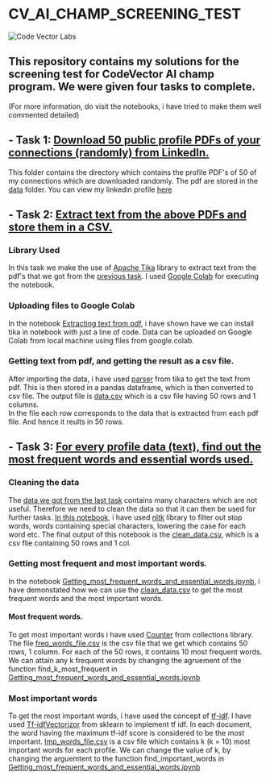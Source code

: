 # CV_AI_CHAMP_SCREENING_TEST
![Code Vector Labs](https://user-images.githubusercontent.com/53142482/91476170-3b058500-e8ba-11ea-944e-be64dd75d13f.PNG)

## This repository contains my solutions for the screening test for CodeVector AI champ program. We were given four tasks to complete. 
(For more information, do visit the notebooks, i have tried to make them well commented detailed)
## - Task 1: [Download 50 public profile PDFs of your connections (randomly) from LinkedIn.](/Task_1/)

This folder contains the directory which contains the profile PDF's of 50 of my connections which are downloaded randomly. The pdf are stored in the [data](https://github.com/hardikkamboj/CV_AI_CHAMP_SCREENING_TEST/tree/master/Task_1/data) folder.
You can view my linkedin profile [here](https://www.linkedin.com/in/hardik-kamboj-61288b19b/) 

## - Task 2: [Extract text from the above PDFs and store them in a CSV.](/Task_2/)
### Library Used
In this task we make the use of [Apache Tika](http://tika.apache.org/0.5/documentation.html) library to extract text from the pdf's that we got from the [previous task](/Task_1/). 
I used [Google Colab](https://colab.research.google.com/drive/1hlpaojcobuF7zuupBXI3NQDEjxJBKRe-) for executing the notebook. <br> 
### Uploading files to Google Colab
In the notebook [Extracting text from pdf](https://github.com/hardikkamboj/CV_AI_CHAMP_SCREENING_TEST/blob/master/Task_2/extracting_text_from_pdf.ipynb), i have shown have we can install tika in notebook with just a line of code. Data can be uploaded on Google Colab from local machine using files from google.colab.<br>
### Getting text from pdf, and getting the result as a csv file.
After importing the data, i have used [parser](https://tika.apache.org/0.7/parser.html) from tika to get the text from pdf. This is then stored in a pandas dataframe, which is then converted to csv file. The output file is [data.csv](https://github.com/hardikkamboj/CV_AI_CHAMP_SCREENING_TEST/blob/master/Task_2/data.csv) which is a csv file having 50 rows and 1 columns. <br> 
In the file each row corresponds to the data that is extracted from each pdf file. And hence it reults in 50 rows.

## - Task 3: [For every profile data (text), find out the most frequent words and essential words used.](/Task_3/)
### Cleaning the data
The [data we got from the last task](https://github.com/hardikkamboj/CV_AI_CHAMP_SCREENING_TEST/blob/master/Task_2/data.csv) contains many characters which are not useful. Therefore we need to clean the data so that it can then be used for further tasks. [In this notebook](https://github.com/hardikkamboj/CV_AI_CHAMP_SCREENING_TEST/blob/master/Task_3/Remove_stop_words_and_clean_data.ipynb), i have used [nltk](https://www.nltk.org/book/ch01.html) library to filter out stop words, words containing special characters, lowering the case for each word etc. The final output of this notebook is the [clean_data.csv](https://github.com/hardikkamboj/CV_AI_CHAMP_SCREENING_TEST/blob/master/Task_3/clean_data.csv), which is a csv flie containing 50 rows and 1 col. 
### Getting most frequent and most important words. 
In the notebook [Getting_most_frequent_words_and_essential_words.ipynb](https://github.com/hardikkamboj/CV_AI_CHAMP_SCREENING_TEST/blob/master/Task_3/Getting_most_frequent_words_and_essential_words.ipynb), i have demonstated how we can use the [clean_data.csv](https://github.com/hardikkamboj/CV_AI_CHAMP_SCREENING_TEST/blob/master/Task_3/clean_data.csv) to get the most frequent words and the most important words. 
#### Most frequent words. 
To get most important words i have used [Counter](https://docs.python.org/3.1/library/collections.html#:~:text=A%20Counter%20is%20a%20dict,including%20zero%20or%20negative%20counts.) from collections library. The file [freq_words_file.csv](https://github.com/hardikkamboj/CV_AI_CHAMP_SCREENING_TEST/blob/master/Task_3/freq_words_file.csv) is the csv file that we get which contains 50 rows, 1 column. For each of the 50 rows, it contains 10 most frequent words. We can attain any k frequent words by changing the agruement of the function find_k_most_frequent in [Getting_most_frequent_words_and_essential_words.ipynb](https://github.com/hardikkamboj/CV_AI_CHAMP_SCREENING_TEST/blob/master/Task_3/Getting_most_frequent_words_and_essential_words.ipynb)
### Most important words 
To get the most important words, i have used the concept of [tf-idf](http://www.tfidf.com/#:~:text=Thus%2C%20the%20term%20frequency%20is,how%20important%20a%20term%20is.). I have used [Tf-idfVectorizor](https://scikit-learn.org/stable/modules/generated/sklearn.feature_extraction.text.TfidfVectorizer.html) from sklearn to implement tf idf. In each document, the word having the maximum tf-idf score is considered to be the most important. [Imp_words_file.csv](https://github.com/hardikkamboj/CV_AI_CHAMP_SCREENING_TEST/blob/master/Task_3/imp_words_file.csv) is a csv file which contains k (k = 10) most important words for each profile. We can change the value of k, by changing the arguemtent to the function find_important_words in [Getting_most_frequent_words_and_essential_words.ipynb](https://github.com/hardikkamboj/CV_AI_CHAMP_SCREENING_TEST/blob/master/Task_3/Getting_most_frequent_words_and_essential_words.ipynb)
